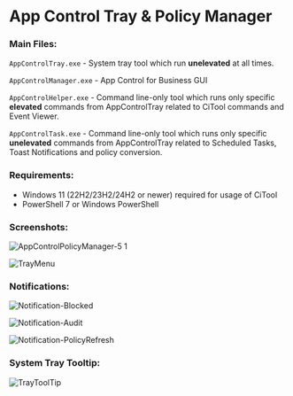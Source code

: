 # App Control Tray & Policy Manager

### Main Files:

`AppControlTray.exe` - System tray tool which run **unelevated** at all times.

`AppControlManager.exe` - App Control for Business GUI

`AppControlHelper.exe` - Command line-only tool which runs only specific **elevated** commands from AppControlTray related to CiTool commands and Event Viewer.

`AppControlTask.exe` - Command line-only tool which runs only specific **unelevated** commands from AppControlTray related to Scheduled Tasks, Toast Notifications and policy conversion.


### Requirements:

- Windows 11 (22H2/23H2/24H2 or newer) required for usage of CiTool
- PowerShell 7 or Windows PowerShell


### Screenshots:

![AppControlPolicyManager-5 1](https://github.com/user-attachments/assets/d6f05cdb-19d8-4bde-b992-efc4b54d1705)

![TrayMenu](https://github.com/user-attachments/assets/c3bc3f8b-582d-4e7b-aae4-f9af2e147ef4)


### Notifications:

![Notification-Blocked](https://github.com/user-attachments/assets/cea05dc4-6aa0-4bee-a893-187f3ea4efeb)

![Notification-Audit](https://github.com/user-attachments/assets/3343d593-0b46-4384-80b0-c86fe52736de)

![Notification-PolicyRefresh](https://github.com/user-attachments/assets/e1ad7446-3b83-42d7-b0d2-573bf6c67253)


### System Tray Tooltip:

![TrayToolTip](https://github.com/user-attachments/assets/9c79afd6-57e7-413e-ae97-12674bd4aca4)

